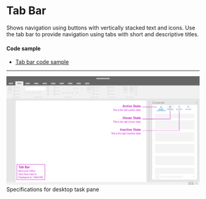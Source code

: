 # Tab Bar

Shows navigation using buttons with vertically stacked text and icons. Use the tab bar to provide navigation using tabs with short and descriptive titles. 

#### Code sample
* [Tab bar code sample](https://github.com/OfficeDev/Office-Add-in-UX-Design-Patterns-Code/tree/master/templates/navigation/tab-bar)

***

![Tab Bar - Specifications for desktop task pane](../assets/images/tabBar_taskPaneCallouts.png)
Specifications for desktop task pane


